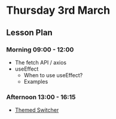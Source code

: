 # Thursday 3rd March

## Lesson Plan

### Morning 09:00 - 12:00

+ The fetch API / axios
+ useEffect
  + When to use useEffect?
  + Examples

### Afternoon 13:00 - 16:15

+ [Themed Switcher](https://github.com/E07-2/SPA-Store-ThemedTodos)
